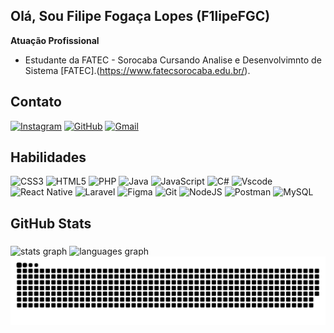 ## Olá, Sou Filipe Fogaça Lopes (F1lipeFGC)

**Atuação Profissional**
- Estudante da FATEC - Sorocaba Cursando Analise e Desenvolvimnto de Sistema [FATEC].(https://www.fatecsorocaba.edu.br/).

## Contato 
[![Instagram](https://img.shields.io/badge/Instagram-FFF?style=for-the-badge&logo=instagram&logoColor=black)](https://www.instagram.com/f1lipefgc_/)
[![GitHub](https://img.shields.io/badge/GitHub-FFF?style=for-the-badge&logo=github&logoColor=black)](https://github.com/F1lipeFGC)
[![Gmail](https://img.shields.io/badge/Gmail-FFF?style=for-the-badge&logo=gmail&logoColor=black)](mailto:SEUGMAIL)

## Habilidades
![CSS3](https://img.shields.io/badge/CSS3-FFF?style=for-the-badge&logo=css3&logoColor=black)
![HTML5](https://img.shields.io/badge/HTML5-FFF?style=for-the-badge&logo=html5&logoColor=black)
![PHP](https://img.shields.io/badge/PHP-FFF?style=for-the-badge&logo=php&logoColor=black)
![Java](https://img.shields.io/badge/java-FFF?style=for-the-badge&logo=openjdk&logoColor=black)
![JavaScript](https://img.shields.io/badge/JavaScript-FFF?style=for-the-badge&logo=javascript&logoColor=black)
![C#](https://img.shields.io/badge/C%23-FFF?style=for-the-badge&logo=c-sharp&logoColor=black)
![Vscode](https://img.shields.io/badge/Vscode-FFF?style=for-the-badge&logo=visual-studio-code&logoColor=black)
![React Native](https://img.shields.io/badge/React_Native-FFF?style=for-the-badge&logo=react&logoColor=black)
![Laravel](https://img.shields.io/badge/laravel-FFF?style=for-the-badge&logo=laravel&logoColor=black)
![Figma](https://img.shields.io/badge/Figma-FFF?style=for-the-badge&logo=figma&logoColor=black)
![Git](https://img.shields.io/badge/GIT-FFF?style=for-the-badge&logo=git&logoColor=black)
![NodeJS](https://img.shields.io/badge/node.js-FFF?style=for-the-badge&logo=node.js&logoColor=black)
![Postman](https://img.shields.io/badge/Postman-FFF?style=for-the-badge&logo=Postman&logoColor=black)
![MySQL](https://img.shields.io/badge/MySQL-FFF?style=for-the-badge&logo=mysql&logoColor=black)


<h2 align="left">GitHub Stats</h2>

###

<div align="left">
  <img src="https://github-readme-stats.vercel.app/api?username=F1lipeFGC&hide_title=false&hide_rank=false&show_icons=true&include_all_commits=true&count_private=true&disable_animations=false&theme=graywhite&locale=en&hide_border=false&order=1" height="150" alt="stats graph"  />
  <img src="https://github-readme-stats.vercel.app/api/top-langs?username=F1lipeFGC&locale=en&hide_title=false&layout=compact&card_width=320&langs_count=5&theme=graywhite&hide_border=false&order=2" height="150" alt="languages graph"  />
</div>

<picture>
  <source media="(prefers-color-scheme: dark)" srcset="https://raw.githubusercontent.com/F1lipeFGC/F1lipeFGC/output/github-contribution-grid-snake-dark.svg">
  <source media="(prefers-color-scheme: light)" srcset="https://raw.githubusercontent.com/F1lipeFGC/F1lipeFGC/output/github-contribution-grid-snake.svg">
  <img alt="github contribution grid snake animation" src="https://raw.githubusercontent.com/F1lipeFGC/F1lipeFGC/output/github-contribution-grid-snake.svg">
</picture>

